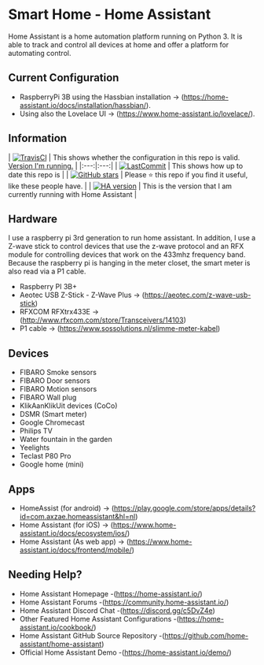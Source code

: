 # Smart Home - Home Assistant

Home Assistant is a home automation platform running on Python 3. It is
able to track and control all devices at home and offer a platform for
automating control.

## Current Configuration

-   RaspberryPi 3B using the Hassbian installation -\>
    (<https://home-assistant.io/docs/installation/hassbian/>).
-   Using also the Lovelace UI -\>
    (<https://www.home-assistant.io/lovelace/>).

## Information

| [![TravisCI](<https://travis-ci.org/klaasnicolaas/Smarthome-homeassistant-config.svg?branch=master>)](<https://travis-ci.org/klaasnicolaas/Smarthome-homeassistant-config>) | This shows whether the configuration in this repo is
valid. [Version I'm running.](.HA\_VERSION) |
|:---:|:---:|
| [![LastCommit](<https://img.shields.io/github/last-commit/klaasnicolaas/Smarthome-homeassistant-config.svg?color=blue&style=plasticr>)](<https://github.com/klaasnicolaas/Smarthome-homeassistant-config/commits/master>) | This shows how up to date this repo is |
| [![GitHub
stars](<https://img.shields.io/github/stars/klaasnicolaas/Smarthome-homeassistant-config.svg>)](<https://github.com/klaasnicolaas/Smarthome-homeassistant-config/stargazers>) | Please :star: this repo if you find it useful, like these people have. |
| [![HA
version](<https://img.shields.io/badge/Home%20Assistant-0.79.2-blue.svg>)](<https://home-assistant.io>) | This is the version that I am currently running with Home Assistant |


## Hardware

I use a raspberry pi 3rd generation to run home assistant. In addition,
I use a Z-wave stick to control devices that use the z-wave protocol and
an RFX module for controlling devices that work on the 433mhz frequency
band. Because the raspberry pi is hanging in the meter closet, the smart
meter is also read via a P1 cable.

-   Raspberry PI 3B+
-   Aeotec USB Z-Stick - Z-Wave Plus -\>
    (<https://aeotec.com/z-wave-usb-stick>)
-   RFXCOM RFXtrx433E -\>
    (<http://www.rfxcom.com/store/Transceivers/14103>)
-   P1 cable -\> (<https://www.sossolutions.nl/slimme-meter-kabel>)

## Devices

-   FIBARO Smoke sensors
-   FIBARO Door sensors
-   FIBARO Motion sensors
-   FIBARO Wall plug
-   KlikAanKlikUit devices (CoCo)
-   DSMR (Smart meter)
-   Google Chromecast
-   Philips TV
-   Water fountain in the garden
-   Yeelights
-   Teclast P80 Pro
-   Google home (mini)

## Apps

-   HomeAssist (for android) -\>
    (<https://play.google.com/store/apps/details?id=com.axzae.homeassistant&hl=nl>)
-   Home Assistant (for iOS) -\>
    (<https://www.home-assistant.io/docs/ecosystem/ios/>)
-   Home Assistant (As web app) -\>
    (<https://www.home-assistant.io/docs/frontend/mobile/>)

## Needing Help? 

-   Home Assistant Homepage -(<https://home-assistant.io/>)
-   Home Assistant Forums -(<https://community.home-assistant.io/>)
-   Home Assistant Discord Chat -(<https://discord.gg/c5DvZ4e>)
-   Other Featured Home Assistant Configurations
    -(<https://home-assistant.io/cookbook/>)
-   Home Assistant GitHub Source Repository
    -(<https://github.com/home-assistant/home-assistant>)
-   Official Home Assistant Demo -(<https://home-assistant.io/demo/>)

